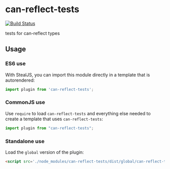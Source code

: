 # can-reflect-tests

[![Build Status](https://travis-ci.org/canjs/can-reflect-tests.svg?branch=master)](https://travis-ci.org/canjs/can-reflect-tests)

tests for can-reflect types

## Usage

### ES6 use

With StealJS, you can import this module directly in a template that is autorendered:

```javascript
import plugin from 'can-reflect-tests';
```

### CommonJS use

Use `require` to load `can-reflect-tests` and everything else
needed to create a template that uses `can-reflect-tests`:

```javascript
import plugin from "can-reflect-tests";
```

### Standalone use

Load the `global` version of the plugin:

```html
<script src='./node_modules/can-reflect-tests/dist/global/can-reflect-tests.js'></script>
```

